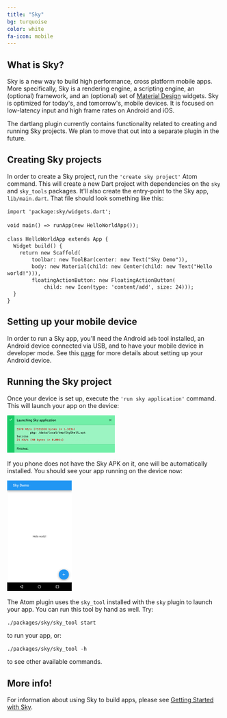 ```yaml
---
title: "Sky"
bg: turquoise  
color: white  
fa-icon: mobile
---
```


## What is Sky?

Sky is a new way to build high performance, cross platform mobile apps. More
specifically, Sky is a rendering engine, a scripting engine, an (optional)
framework, and an (optional) set of
[Material Design](https://www.google.com/design/spec/material-design/introduction.html)
widgets. Sky is optimized for today's, and tomorrow's, mobile devices. It is
focused on low-latency input and high frame rates on Android and iOS.

The dartlang plugin currently contains functionality related to creating and
running Sky projects. We plan to move that out into a separate plugin in the
future.

## Creating Sky projects

In order to create a Sky project, run the `'create sky project'` Atom command.
This will create a new Dart project with dependencies on the `sky` and
`sky_tools` packages. It'll also create the entry-point to the Sky app,
`lib/main.dart`. That file should look something like this:

    import 'package:sky/widgets.dart';

    void main() => runApp(new HelloWorldApp());

    class HelloWorldApp extends App {
      Widget build() {
        return new Scaffold(
            toolbar: new ToolBar(center: new Text("Sky Demo")),
            body: new Material(child: new Center(child: new Text("Hello world!"))),
            floatingActionButton: new FloatingActionButton(
                child: new Icon(type: 'content/add', size: 24)));
      }
    }

## Setting up your mobile device

In order to run a Sky app, you'll need the Android `adb` tool installed, an
Android device connected via USB, and to have your mobile device in developer
mode. See this
[page](https://github.com/domokit/sky_engine/blob/master/sky/packages/sky/README.md#setting-up-your-android-device)
for more details about setting up your Android device.

## Running the Sky project

Once your device is set up, execute the `'run sky application'` command. This
will launch your app on the device:

<img src="img/sky_launch.png" width="50%" class="img-centered"/>

If you phone does not have the Sky APK on it, one will be automatically
installed. You should see your app running on the device now:

<img src="img/sky_screen.png" width="30%" class="img-centered"/>

The Atom plugin uses the `sky_tool` installed with the `sky` plugin to launch
your app. You can run this tool by hand as well. Try:

    ./packages/sky/sky_tool start

to run your app, or:

    ./packages/sky/sky_tool -h

to see other available commands.

## More info!

For information about using Sky to build apps, please see
[Getting Started with Sky](https://github.com/domokit/sky_engine/blob/master/sky/packages/sky/README.md).
